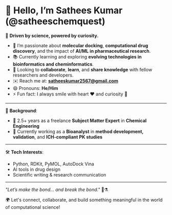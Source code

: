 # 👋 Hello, I’m Sathees Kumar (@satheeschemquest)

🎯 **Driven by science, powered by curiosity.**

- 🔬 I’m passionate about **molecular docking**, **computational drug discovery**, and the impact of **AI/ML in pharmaceutical research**.
- 📚 Currently learning and exploring **evolving technologies in bioinformatics and cheminformatics**.
- 🤝 Looking to **collaborate**, **learn**, and **share knowledge** with fellow researchers and developers.
- ✉️ Reach me at: **satheeskumar2567@gmail.com**
- 😄 Pronouns: **He/Him**
- ⚡ Fun fact: I always smile with heart ❤️ and curiosity 🌱

---

🧪 **Background**:
- 📘 2.5+ years as a freelance **Subject Matter Expert** in **Chemical Engineering**
- 🧫 Currently working as a **Bioanalyst** in **method development, validation**, and **ICH-compliant PK studies**

---

🛠️ **Tech Interests**:
- Python, RDKit, PyMOL, AutoDock Vina
- AI tools in drug design
- Scientific writing & research communication

---
 _"Let’s make the bond... and break the bond."_ 🔗⚗️

🌍 Let's connect, collaborate, and build something meaningful in the world of computational science!

